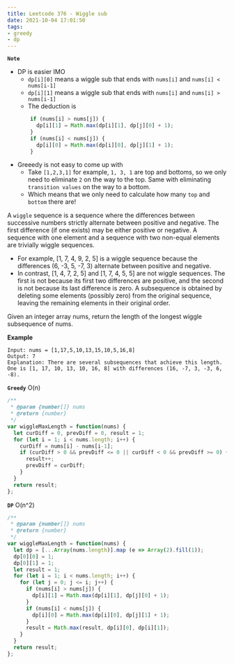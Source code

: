 ```yaml
---
title: Leetcode 376 - Wiggle sub
date: 2021-10-04 17:01:50
tags:
- greedy
- dp
---
```

**`Note`**
- DP is easier IMO
  - `dp[i][0]` means a wiggle sub that ends with `nums[i]` and `nums[i] < nums[i-1]`
  - `dp[i][1]` means a wiggle sub that ends with `nums[i]` and `nums[i] > nums[i-1]`
  - The deduction is 
  ```javascript
      if (nums[i] > nums[j]) {
        dp[i][1] = Math.max(dp[i][1], dp[j][0] + 1);
      }
      if (nums[i] < nums[j]) {
        dp[i][0] = Math.max(dp[i][0], dp[j][1] + 1);
      }
  ```
- Greeedy is not easy to come up with
  - Take `[1,2,3,1]` for example, `1, 3, 1` are top and bottoms, so we only need to eliminate `2` on the way to the top. Same with eliminating `transition values` on the way to a bottom.
  - Which means that we only need to calculate how many `top` and `bottom` there are!

A `wiggle` sequence is a sequence where the differences between successive numbers strictly alternate between positive and negative. The first difference (if one exists) may be either positive or negative. A sequence with one element and a sequence with two non-equal elements are trivially wiggle sequences.

- For example, [1, 7, 4, 9, 2, 5] is a wiggle sequence because the differences (6, -3, 5, -7, 3) alternate between positive and negative.
- In contrast, [1, 4, 7, 2, 5] and [1, 7, 4, 5, 5] are not wiggle sequences. The first is not because its first two differences are positive, and the second is not because its last difference is zero.
A subsequence is obtained by deleting some elements (possibly zero) from the original sequence, leaving the remaining elements in their original order.

Given an integer array nums, return the length of the longest wiggle subsequence of nums.

**Example**
```
Input: nums = [1,17,5,10,13,15,10,5,16,8]
Output: 7
Explanation: There are several subsequences that achieve this length.
One is [1, 17, 10, 13, 10, 16, 8] with differences (16, -7, 3, -3, 6, -8).
```

**`Greedy`** O(n)
```javascript
/**
 * @param {number[]} nums
 * @return {number}
 */
var wiggleMaxLength = function(nums) {
  let curDiff = 0, prevDiff = 0, result = 1;
  for (let i = 1; i < nums.length; i++) {
    curDiff = nums[i] - nums[i-1];
    if (curDiff > 0 && prevDiff <= 0 || curDiff < 0 && prevDiff >= 0) {
      result++;
      prevDiff = curDiff;
    }
  }
  return result;
};
```

**`DP`** O(n^2)
```javascript
/**
 * @param {number[]} nums
 * @return {number}
 */
var wiggleMaxLength = function(nums) {
  let dp = [...Array(nums.length)].map (e => Array(2).fill(1));
  dp[0][0] = 1;
  dp[0][1] = 1;
  let result = 1;
  for (let i = 1; i < nums.length; i++) {
    for (let j = 0; j <= i; j++) {
      if (nums[i] > nums[j]) {
        dp[i][1] = Math.max(dp[i][1], dp[j][0] + 1);
      }
      if (nums[i] < nums[j]) {
        dp[i][0] = Math.max(dp[i][0], dp[j][1] + 1);
      }
      result = Math.max(result, dp[i][0], dp[i][1]);
    }
  }
  return result;
};
```